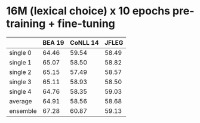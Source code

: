 # 16M (lexical choice) x 10 epochs pre-training + fine-tuning

| | BEA 19 | CoNLL 14 | JFLEG |
| --- | --- | --- | --- |
| single 0 | 64.46 | 59.54 | 58.49 |
| single 1 | 65.07 | 58.50 | 58.82 |
| single 2 | 65.15 | 57.49 | 58.57 |
| single 3 | 65.11 | 58.93 | 58.50 |
| single 4 | 64.76 | 58.35 | 59.03 |
| average  | 64.91 | 58.56 | 58.68 |
| ensemble | 67.28 | 60.87 | 59.13 |

